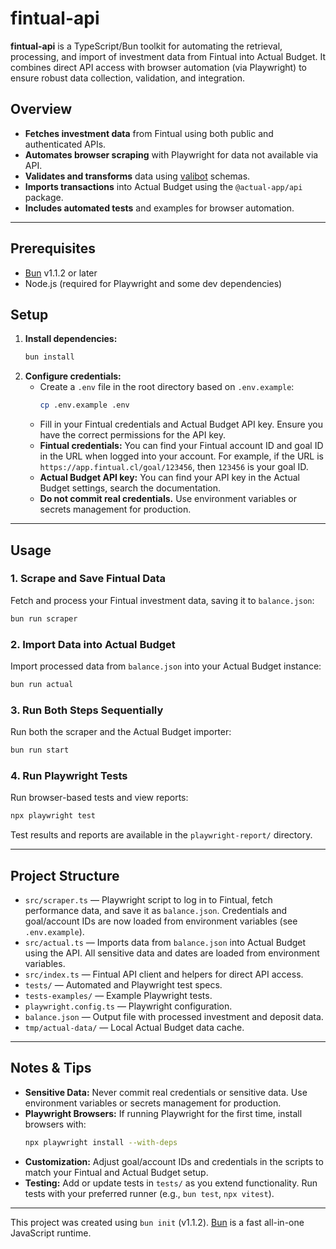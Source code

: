 # fintual-api

**fintual-api** is a TypeScript/Bun toolkit for automating the retrieval, processing, and import of investment data from Fintual into Actual Budget. It combines direct API access with browser automation (via Playwright) to ensure robust data collection, validation, and integration.

## Overview

- **Fetches investment data** from Fintual using both public and authenticated APIs.
- **Automates browser scraping** with Playwright for data not available via API.
- **Validates and transforms** data using [valibot](https://valibot.dev/) schemas.
- **Imports transactions** into Actual Budget using the `@actual-app/api` package.
- **Includes automated tests** and examples for browser automation.

---

## Prerequisites

- [Bun](https://bun.sh) v1.1.2 or later
- Node.js (required for Playwright and some dev dependencies)

## Setup

1. **Install dependencies:**
   ```bash
   bun install
   ```
2. **Configure credentials:**
   - Create a `.env` file in the root directory based on `.env.example`:
     ```bash
     cp .env.example .env
     ```
   - Fill in your Fintual credentials and Actual Budget API key. Ensure you have the correct permissions for the API key.
   - **Fintual credentials:** You can find your Fintual account ID and goal ID in the URL when logged into your account. For example, if the URL is `https://app.fintual.cl/goal/123456`, then `123456` is your goal ID.
   - **Actual Budget API key:** You can find your API key in the Actual Budget settings, search the documentation.
   - **Do not commit real credentials.** Use environment variables or secrets management for production.

---

## Usage

### 1. Scrape and Save Fintual Data
Fetch and process your Fintual investment data, saving it to `balance.json`:
```bash
bun run scraper
```

### 2. Import Data into Actual Budget
Import processed data from `balance.json` into your Actual Budget instance:
```bash
bun run actual
```

### 3. Run Both Steps Sequentially
Run both the scraper and the Actual Budget importer:
```bash
bun run start
```

### 4. Run Playwright Tests
Run browser-based tests and view reports:
```bash
npx playwright test
```
Test results and reports are available in the `playwright-report/` directory.

---

## Project Structure

- `src/scraper.ts` — Playwright script to log in to Fintual, fetch performance data, and save it as `balance.json`. Credentials and goal/account IDs are now loaded from environment variables (see `.env.example`).
- `src/actual.ts` — Imports data from `balance.json` into Actual Budget using the API. All sensitive data and dates are loaded from environment variables.
- `src/index.ts` — Fintual API client and helpers for direct API access.
- `tests/` — Automated and Playwright test specs.
- `tests-examples/` — Example Playwright tests.
- `playwright.config.ts` — Playwright configuration.
- `balance.json` — Output file with processed investment and deposit data.
- `tmp/actual-data/` — Local Actual Budget data cache.

---

## Notes & Tips

- **Sensitive Data:** Never commit real credentials or sensitive data. Use environment variables or secrets management for production.
- **Playwright Browsers:** If running Playwright for the first time, install browsers with:
  ```bash
  npx playwright install --with-deps
  ```
- **Customization:** Adjust goal/account IDs and credentials in the scripts to match your Fintual and Actual Budget setup.
- **Testing:** Add or update tests in `tests/` as you extend functionality. Run tests with your preferred runner (e.g., `bun test`, `npx vitest`).

---

This project was created using `bun init` (v1.1.2). [Bun](https://bun.sh) is a fast all-in-one JavaScript runtime.
